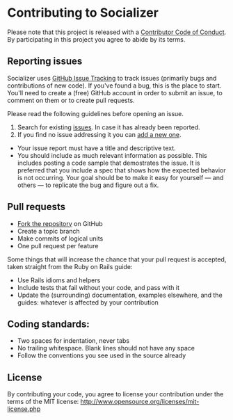 # Contributing to Socializer

Please note that this project is released with a [Contributor Code of Conduct](https://github.com/socializer/socializer/blob/master/CODE_OF_CONDUCT.md). By participating in this project you agree to abide by its terms.

## Reporting issues

Socializer uses [GitHub Issue Tracking](https://github.com/dominicgoulet/socializer/issues)
to track issues (primarily bugs and contributions of new code). If you've found a bug,
this is the place to start. You'll need to create a (free) GitHub account in order to
submit an issue, to comment on them or to create pull requests.

Please read the following guidelines before opening an issue.

1. Search for existing [issues](https://github.com/dominicgoulet/socializer/issues). In case it has already been reported.
2. If you find no issue addressing it you can [add a new one](https://github.com/dominicgoulet/socializer/issues).
  - Your issue report must have a title and descriptive text.
  - You should include as much relevant information as possible. This
    includes posting a code sample that demostrates the issue. It is
    preferred that you include a spec that shows how the expected
    behavior is not occurring. Your goal should be to make it easy for
    yourself — and others — to replicate the bug and figure out a fix.

## Pull requests

- [Fork the repository](https://github.com/dominicgoulet/socializer/fork) on GitHub
- Create a topic branch
- Make commits of logical units
- One pull request per feature


Some things that will increase the chance that your pull request is accepted, taken straight from the Ruby on Rails guide:

- Use Rails idioms and helpers
- Include tests that fail without your code, and pass with it
- Update the (surrounding) documentation, examples elsewhere, and the guides: whatever is affected by your contribution


## Coding standards:

- Two spaces for indentation, never tabs
- No trailing whitespace. Blank lines should not have any space
- Follow the conventions you see used in the source already


## License

By contributing your code, you agree to license your contribution under the
terms of the MIT license: http://www.opensource.org/licenses/mit-license.php

